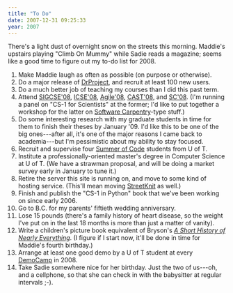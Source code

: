 ```yaml
---
title: "To Do"
date: 2007-12-31 09:25:33
year: 2007
---
```

There's a light dust of overnight snow on the streets this morning.  Maddie's upstairs playing "Climb On Mummy" while Sadie reads a magazine; seems like a good time to figure out my to-do list for 2008.
<ol>
	<li>Make Maddie laugh as often as possible (on purpose or otherwise).</li>
	<li>Do a major release of <a href="http://www.drproject.org">DrProject</a>, and recruit at least 100 new users.</li>
	<li>Do a much better job of teaching my courses than I did this past term.</li>
	<li>Attend <a href="http://www.cs.duke.edu/sigcse08/">SIGCSE'08</a>, <a href="http://icse08.upb.de/">ICSE'08</a>, <a href="http://www.agile2008.org/">Agile'08</a>, <a href="http://www.associationforsoftwaretesting.org/drupal/CAST2008">CAST'08</a>, and <a href="http://sc08.supercomputing.org/">SC'08</a>.  (I'm running a panel on "CS-1 for Scientists" at the former; I'd like to put together a workshop for the latter on <a href="http://swc.scipy.org">Software Carpentry</a>-type stuff.)</li>
	<li>Do some interesting research with my graduate students in time for them to finish their theses by January '09.  I'd like this to be one of the big ones---after all, it's one of the major reasons I came back to academia---but I'm pessimistic about my ability to stay focused.</li>
	<li>Recruit and supervise four <a href="http://code.google.com/soc/2007/">Summer of Code</a> students from U of T.</li>
	<li>Institute a professionally-oriented master's degree in Computer Science at U of T.  (We have a strawman proposal, and will be doing a market survey early in January to tune it.)</li>
	<li>Retire the server this site is running on, and move to some kind of hosting service.  (This'll mean moving <a href="http://www.streetknit.ca">StreetKnit</a> as well.)</li>
	<li>Finish and publish the "CS-1 in Python" book that we've been working on since early 2006.</li>
	<li>Go to B.C. for my parents' fiftieth wedding anniversary.</li>
	<li>Lose 15 pounds (there's a family history of heart disease, so the weight I've put on in the last 18 months is more than just a matter of vanity).</li>
	<li>Write a children's picture book equivalent of Bryson's <a href="http://www.amazon.com/Short-History-Nearly-Everything/dp/0767908171"><cite>A Short History of Nearly Everything</cite></a>.  (I figure if I start now, it'll be done in time for Maddie's fourth birthday.)</li>
	<li>Arrange at least one good demo by a U of T student at every <a href="http://democamp.eventbrite.com/">DemoCamp</a> in 2008.</li>
	<li>Take Sadie somewhere nice for her birthday.  Just the two of us---oh, and a cellphone, so that she can check in with the babysitter at regular intervals ;-).</li>
</ol>
